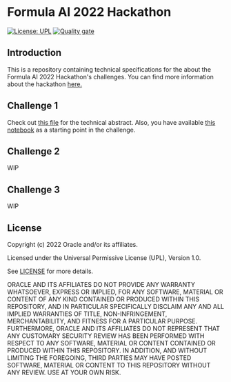 # Formula AI 2022 Hackathon

[![License: UPL](https://img.shields.io/badge/license-UPL-green)](https://img.shields.io/badge/license-UPL-green) [![Quality gate](https://sonarcloud.io/api/project_badges/quality_gate?project=oracle-devrel_formula-ai-2022-hackathon)](https://sonarcloud.io/dashboard?id=oracle-devrel_formula-ai-2022-hackathon)

## Introduction
This is a repository containing technical specifications for the about the Formula AI 2022 Hackathon's challenges. You can find more information about the hackathon [here.](https://www.formulaaihack.com/)

## Challenge 1
Check out [this file](challenges/challenge1.md) for the technical abstract. Also, you have available [this notebook](notebooks/formulahack.ipynb) as a starting point in the challenge.

## Challenge 2
WIP

## Challenge 3
WIP

## License
Copyright (c) 2022 Oracle and/or its affiliates.

Licensed under the Universal Permissive License (UPL), Version 1.0.

See [LICENSE](LICENSE) for more details.

ORACLE AND ITS AFFILIATES DO NOT PROVIDE ANY WARRANTY WHATSOEVER, EXPRESS OR IMPLIED, FOR ANY SOFTWARE, MATERIAL OR CONTENT OF ANY KIND CONTAINED OR PRODUCED WITHIN THIS REPOSITORY, AND IN PARTICULAR SPECIFICALLY DISCLAIM ANY AND ALL IMPLIED WARRANTIES OF TITLE, NON-INFRINGEMENT, MERCHANTABILITY, AND FITNESS FOR A PARTICULAR PURPOSE.  FURTHERMORE, ORACLE AND ITS AFFILIATES DO NOT REPRESENT THAT ANY CUSTOMARY SECURITY REVIEW HAS BEEN PERFORMED WITH RESPECT TO ANY SOFTWARE, MATERIAL OR CONTENT CONTAINED OR PRODUCED WITHIN THIS REPOSITORY. IN ADDITION, AND WITHOUT LIMITING THE FOREGOING, THIRD PARTIES MAY HAVE POSTED SOFTWARE, MATERIAL OR CONTENT TO THIS REPOSITORY WITHOUT ANY REVIEW. USE AT YOUR OWN RISK. 